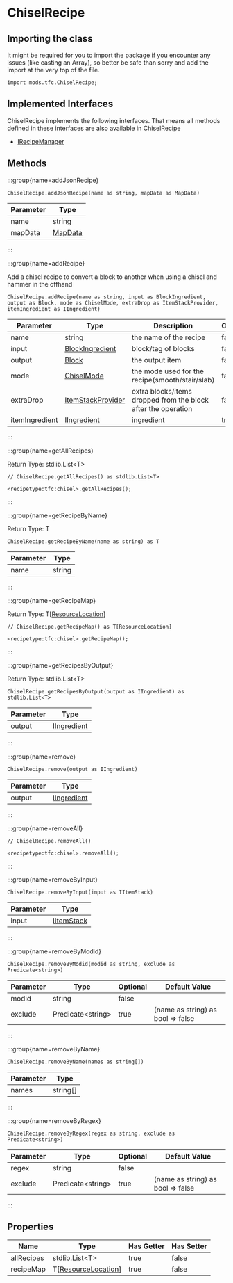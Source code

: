 # ChiselRecipe

## Importing the class

It might be required for you to import the package if you encounter any issues (like casting an Array), so better be safe than sorry and add the import at the very top of the file.
```zenscript
import mods.tfc.ChiselRecipe;
```


## Implemented Interfaces
ChiselRecipe implements the following interfaces. That means all methods defined in these interfaces are also available in ChiselRecipe

- [IRecipeManager](/vanilla/api/recipe/manager/IRecipeManager)

## Methods

:::group{name=addJsonRecipe}

```zenscript
ChiselRecipe.addJsonRecipe(name as string, mapData as MapData)
```

| Parameter |                 Type                 |
|-----------|--------------------------------------|
| name      | string                               |
| mapData   | [MapData](/vanilla/api/data/MapData) |


:::

:::group{name=addRecipe}

Add a chisel recipe to convert a block to another when using a chisel and hammer in the offhand

```zenscript
ChiselRecipe.addRecipe(name as string, input as BlockIngredient, output as Block, mode as ChiselMode, extraDrop as ItemStackProvider, itemIngredient as IIngredient)
```

|   Parameter    |                                  Type                                  |                          Description                          | Optional |
|----------------|------------------------------------------------------------------------|---------------------------------------------------------------|----------|
| name           | string                                                                 | the name of the recipe                                        | false    |
| input          | [BlockIngredient](/mods/TFCTweaker/Api/Ingredient/BlockIngredient)     | block/tag of blocks                                           | false    |
| output         | [Block](/vanilla/api/block/Block)                                      | the output item                                               | false    |
| mode           | [ChiselMode](/mods/TFCTweaker/Api/Expansion/ChiselMode)                | the mode used for the recipe(smooth/stair/slab)               | false    |
| extraDrop      | [ItemStackProvider](/mods/TFCTweaker/Api/Ingredient/ItemStackProvider) | extra blocks/items dropped from the block after the operation | false    |
| itemIngredient | [IIngredient](/vanilla/api/ingredient/IIngredient)                     | ingredient                                                    | true     |


:::

:::group{name=getAllRecipes}

Return Type: stdlib.List&lt;T&gt;

```zenscript
// ChiselRecipe.getAllRecipes() as stdlib.List<T>

<recipetype:tfc:chisel>.getAllRecipes();
```

:::

:::group{name=getRecipeByName}

Return Type: T

```zenscript
ChiselRecipe.getRecipeByName(name as string) as T
```

| Parameter |  Type  |
|-----------|--------|
| name      | string |


:::

:::group{name=getRecipeMap}

Return Type: T[[ResourceLocation](/vanilla/api/resource/ResourceLocation)]

```zenscript
// ChiselRecipe.getRecipeMap() as T[ResourceLocation]

<recipetype:tfc:chisel>.getRecipeMap();
```

:::

:::group{name=getRecipesByOutput}

Return Type: stdlib.List&lt;T&gt;

```zenscript
ChiselRecipe.getRecipesByOutput(output as IIngredient) as stdlib.List<T>
```

| Parameter |                        Type                        |
|-----------|----------------------------------------------------|
| output    | [IIngredient](/vanilla/api/ingredient/IIngredient) |


:::

:::group{name=remove}

```zenscript
ChiselRecipe.remove(output as IIngredient)
```

| Parameter |                        Type                        |
|-----------|----------------------------------------------------|
| output    | [IIngredient](/vanilla/api/ingredient/IIngredient) |


:::

:::group{name=removeAll}

```zenscript
// ChiselRecipe.removeAll()

<recipetype:tfc:chisel>.removeAll();
```

:::

:::group{name=removeByInput}

```zenscript
ChiselRecipe.removeByInput(input as IItemStack)
```

| Parameter |                    Type                    |
|-----------|--------------------------------------------|
| input     | [IItemStack](/vanilla/api/item/IItemStack) |


:::

:::group{name=removeByModid}

```zenscript
ChiselRecipe.removeByModid(modid as string, exclude as Predicate<string>)
```

| Parameter |          Type           | Optional |           Default Value           |
|-----------|-------------------------|----------|-----------------------------------|
| modid     | string                  | false    |                                   |
| exclude   | Predicate&lt;string&gt; | true     | (name as string) as bool => false |


:::

:::group{name=removeByName}

```zenscript
ChiselRecipe.removeByName(names as string[])
```

| Parameter |   Type   |
|-----------|----------|
| names     | string[] |


:::

:::group{name=removeByRegex}

```zenscript
ChiselRecipe.removeByRegex(regex as string, exclude as Predicate<string>)
```

| Parameter |          Type           | Optional |           Default Value           |
|-----------|-------------------------|----------|-----------------------------------|
| regex     | string                  | false    |                                   |
| exclude   | Predicate&lt;string&gt; | true     | (name as string) as bool => false |


:::


## Properties

|    Name    |                             Type                              | Has Getter | Has Setter |
|------------|---------------------------------------------------------------|------------|------------|
| allRecipes | stdlib.List&lt;T&gt;                                          | true       | false      |
| recipeMap  | T[[ResourceLocation](/vanilla/api/resource/ResourceLocation)] | true       | false      |

